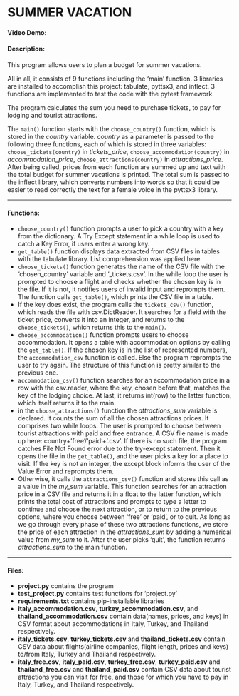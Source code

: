 # SUMMER VACATION

#### Video Demo:  <URL HERE>
#### Description:
This program allows users to plan a budget for summer vacations.

All in all, it consists of 9 functions including the ‘main’ function. 3 libraries are installed to accomplish this project: tabulate, pyttsx3,  and inflect. 3 functions are implemented to test the code with the pytest framework.

The program calculates the sum you need to purchase tickets, to pay for lodging and tourist attractions.

The `main()` function starts with the `choose_country()` function, which is stored in the _country_ variable. _country_ as a parameter is passed to the following three functions, each of which is stored in three variables: `choose_tickets(country)` in _tickets_price_,
`choose_accommodation(country)` in _accommodation_price_, `choose_attractions(country)` in _attractions_price_. After being called, prices from each function are summed up and text with the total budget for summer vacations is printed. The total sum is passed to the inflect library, which converts numbers into words so that it could be easier to read correctly the text for a female voice in the pyttsx3 library.

***

#### Functions:
+ `choose_country()` function prompts a user to pick a country with a key from the dictionary. A Try Except statement in a while loop is used to catch a Key Error, if users enter a wrong key.
+ `get_table()` function displays data extracted from CSV files in tables with the tabulate library. List comprehension was applied here.
+ `choose_tickets()` function generates the name of the CSV file with the ‘chosen_country’ variable and ‘_tickets.csv’. In the while loop the user is prompted to choose a flight and checks whether the chosen key is in the file. If it is not, it notifies users of invalid input and reprompts them. The function calls `get_table()`, which prints the CSV file in a table.
+ If the key does exist, the program calls the `tickets_csv()` function, which reads the file with csv.DictReader. It searches for a field with the ticket price, converts it into an integer, and returns to the `choose_tickets()`, which returns this to the `main()`.
+ `choose_accommodation()` function prompts users to choose accommodation. It opens a table with accommodation options by calling the `get_table()`. If the chosen key is in the list of represented numbers, the `accommodation_csv` function is called. Else the program reprompts the user to try again. The structure of this function is pretty similar to the previous one.
+ `accommodation_csv()` function searches for an accommodation price in a row with the csv.reader, where the key, chosen before that, matches the key of the lodging choice. At last, it returns int(row) to the latter function, which itself returns it to the main.
+ in  the `choose_attractions()` function the _attractions_sum_ variable is declared. It counts the sum of all the chosen attractions prices. It comprises two while loops. The user is prompted to choose between tourist attractions with paid and free entrance. A CSV file name is made up here: country+’free’/‘paid’+’.csv’. If there is no such file, the program catches File Not Found error due to the try-except statement. Then it opens the file in the `get_table()`, and the user picks a key for a place to visit. If the key is not an integer, the except block informs the user of the  Value Error and reprompts them.
+ Otherwise, it calls the `attractions_csv()` function and stores this call as a value in the _my_sum_ variable. This function searches for an attraction price in a CSV file and returns it in a float to the latter function, which prints the total cost of attractions and prompts to type a letter to continue and choose the next attraction, or to return to the previous options, where you choose between ‘free’ or ‘paid’, or to quit. As long as we go through every phase of these two attractions functions, we store the price of each attraction in the _attractions_sum_ by adding a numerical value from _my_sum_ to it. After the user picks ‘quit’, the function returns _attractions_sum_ to the main function.

***

#### Files:
- **project.py** contains the program
- **test_project.py** contains test functions for ‘project.py’
- **requirements.txt** contains pip-installable libraries
- **italy_accommodation.csv**, **turkey_accommodation.csv**, and **thailand_accommodation.csv** contain data(names, prices, and keys) in CSV format about accommodations in Italy, Turkey, and Thailand respectively.
- **italy_tickets.csv**, **turkey_tickets.csv** and **thailand_tickets.csv** contain CSV data about flights(airline companies, flight length, prices and keys) to/from Italy, Turkey and Thailand respectively.
- **italy_free.csv**, **italy_paid.csv**, **turkey_free.csv**, **turkey_paid.csv**  and **thailand_free.csv** and **thailand_paid.csv** contain CSV data about tourist attractions you can visit for free, and those for which you have to pay in Italy, Turkey, and Thailand respectively.
